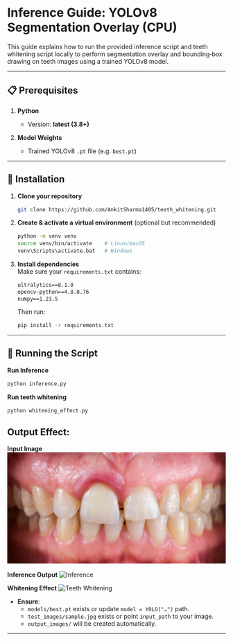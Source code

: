 
# Inference Guide: YOLOv8 Segmentation Overlay (CPU)

This guide explains how to run the provided inference script and teeth whitening script locally to perform segmentation overlay and bounding‐box drawing on teeth images using a trained YOLOv8 model.

---

## 📋 Prerequisites

1. **Python**  
   - Version: **latest (3.8+)**


2. **Model Weights**  
   - Trained YOLOv8 `.pt` file (e.g. `best.pt`)

---

## 🔧 Installation

1. **Clone your repository**  
   ```bash
   git clone https://github.com/AnkitSharma1405/teeth_whitening.git
   ```

2. **Create & activate a virtual environment** (optional but recommended)  
   ```bash
   python -m venv venv
   source venv/bin/activate    # Linux/macOS
   venv\Scripts\activate.bat   # Windows
   ```

3. **Install dependencies**  
   Make sure your `requirements.txt` contains:
   ```text
   ultralytics==8.1.0
   opencv-python==4.8.0.76
   numpy==1.23.5
   ```
   Then run:
   ```bash
   pip install -r requirements.txt
   ```

---

## 🚀 Running the Script

**Run Inference**

```bash
python inference.py
```
 **Run teeth whitening**  
   ```bash
   python whitening_effect.py
   ```
## Output Effect:

**Input Image**
![test image](https://github.com/AnkitSharma1405/teeth_whitening/blob/100d5ffec14d5ab239bcb348f10ce529f65a1b6f/test_images/test_image.jpg)

**Inference Output**
![Inference](https://github.com/AnkitSharma1405/teeth_whitening/blob/100d5ffec14d5ab239bcb348f10ce529f65a1b6f/output_images/segmented_output.png)

**Whitening Effect**
![Teeth Whitening](https://github.com/AnkitSharma1405/teeth_whitening/blob/100d5ffec14d5ab239bcb348f10ce529f65a1b6f/output_images/teeth_whitening_02.png)

- **Ensure**:
  - `models/best.pt` exists or update `model = YOLO("…")` path.
  - `test_images/sample.jpg` exists or point `input_path` to your image.
  - `output_images/` will be created automatically.

---

